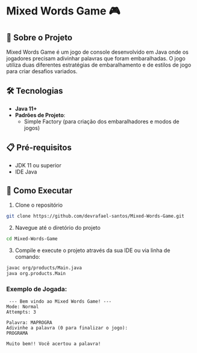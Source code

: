 # Mixed Words Game 🎮

## 📖 Sobre o Projeto
Mixed Words Game é um jogo de console desenvolvido em Java onde os jogadores precisam adivinhar palavras que foram embaralhadas. O jogo utiliza duas diferentes estratégias de embaralhamento e de estilos de jogo para criar desafios variados.


## 🛠️ Tecnologias
- **Java 11+**
- **Padrões de Projeto**:
  - Simple Factory (para criação dos embaralhadores e modos de jogos)

## 📋 Pré-requisitos
- JDK 11 ou superior
- IDE Java 

## 🚀 Como Executar

1. Clone o repositório
```bash
git clone https://github.com/devrafael-santos/Mixed-Words-Game.git
```

2. Navegue até o diretório do projeto
```bash
cd Mixed-Words-Game
```

3. Compile e execute o projeto através da sua IDE ou via linha de comando:
```bash
javac org/products/Main.java
java org.products.Main
```

### Exemplo de Jogada:
```
 --- Bem vindo ao Mixed Words Game! --- 
Mode: Normal
Attempts: 3

Palavra: MAPROGRA
Adivinhe a palavra (0 para finalizar o jogo): 
PROGRAMA

Muito bem!! Você acertou a palavra!
```
